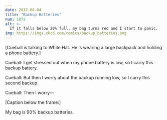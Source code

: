 ```yaml
---
date: 2017-08-04
title: "Backup Batteries"
num: 1872
alt: >-
  If it falls below 20% full, my bag turns red and I start to panic.
img: https://imgs.xkcd.com/comics/backup_batteries.png
---
```

[Cueball is talking to White Hat. He is wearing a large backpack and holding a phone battery.]

Cueball: I get stressed out when my phone battery is low, so I carry this backup battery.

Cueball: But then I worry about the backup running low, so I carry this second backup.

Cueball: Then I worry—

[Caption below the frame:]

My bag is 90% backup batteries.